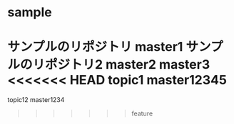 # sample
サンプルのリポジトリ
master1
サンプルのリポジトリ2
master2
master3
<<<<<<< HEAD
topic1
master12345
=======
topic12
master1234
>>>>>>> feature













